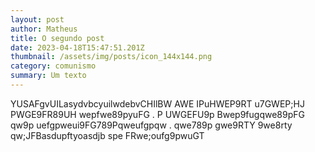 ```yaml
---
layout: post
author: Matheus
title: O segundo post
date: 2023-04-18T15:47:51.201Z
thumbnail: /assets/img/posts/icon_144x144.png
category: comunismo
summary: Um texto
---
```

YUSAFgvUILasydvbcyuilwdebvCHIlBW AWE IPuHWEP9RT u7GWEP;HJ PWGE9FR89UH wepfwe89pyuFG . P UWGEFU9p Bwep9fugqwe89pFG qw9p uefgpweui9FG789Pqweufgpqw . qwe789p gwe9RTY 9we8rty qw;JFBasdupftyoasdjb spe FRwe;oufg9pwuGT
